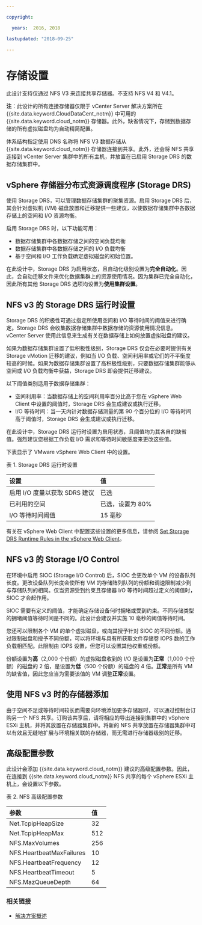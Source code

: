 ```yaml
---

copyright:

  years:  2016, 2018

lastupdated: "2018-09-25"

---
```


# 存储设置

此设计支持仅通过 NFS V3 来连接共享存储器。不支持 NFS V4 和 V4.1。

**注**：此设计的所有连接存储器仅限于 vCenter Server 解决方案所在 {{site.data.keyword.CloudDataCent_notm}} 中可用的 {{site.data.keyword.cloud_notm}} 存储器。此外，缺省情况下，存储到数据存储的所有虚拟磁盘均为自动精简配置。

体系结构指定使用 DNS 名称将 NFS V3 数据存储从 {{site.data.keyword.cloud_notm}} 存储器连接到共享。此外，还会将 NFS 共享连接到 vCenter Server 集群中的所有主机，并放置在已启用 Storage DRS 的数据存储集群中。

## vSphere 存储器分布式资源调度程序 (Storage DRS)

使用 Storage DRS，可以管理数据存储集群的聚集资源。启用 Storage DRS 后，其会针对虚拟机 (VM) 磁盘放置和迁移提供一些建议，以使数据存储集群中各数据存储上的空间和 I/O 资源均衡。

启用 Storage DRS 时，以下功能可用：
* 数据存储集群中各数据存储之间的空间负载均衡
* 数据存储集群中各数据存储之间的 I/O 负载均衡
* 基于空间和 I/O 工作负载确定虚拟磁盘的初始位置。

在此设计中，Storage DRS 为启用状态，且自动化级别设置为**完全自动化**。因此，会自动迁移文件来优化数据集群上的资源使用情况。因为集群已完全自动化，因此所有其他 Storage DRS 选项均设置为**使用集群设置**。

## NFS v3 的 Storage DRS 运行时设置

Storage DRS 的积极性可通过指定所使用空间和 I/O 等待时间的阈值来进行确定。Storage DRS 会收集数据存储集群中数据存储的资源使用情况信息。vCenter Server 使用此信息来生成有关在数据存储上如何放置虚拟磁盘的建议。

如果为数据存储集群设置了低积极性级别，Storage DRS 仅会在必要时提供有关 Storage vMotion 迁移的建议，例如当 I/O 负载、空间利用率或它们的不平衡度较高的时候。如果为数据存储集群设置了高积极性级别，只要数据存储集群能够从空间或 I/O 负载均衡中获益，Storage DRS 即会提供迁移建议。

以下阈值类别适用于数据存储集群：

* 空间利用率：当数据存储上的空间利用率百分比高于您在 vSphere Web Client 中设置的阈值时，Storage DRS 会生成建议或执行迁移。
* I/O 等待时间：当一天内针对数据存储测量的第 90 个百分位的 I/O 等待时间高于阈值时，Storage DRS 会生成建议或执行迁移。

在此设计中，Storage DRS 运行时设置为启用状态，且阈值均为其各自的缺省值。强烈建议您根据工作负载 I/O 需求和等待时间敏感度来更改这些值。

下表显示了 VMware vSphere Web Client 中的设置。

表 1. Storage DRS 运行时设置

|设置|值|
|:--------------- |:------ |
|启用 I/O 度量以获取 SDRS 建议|已选|
|已利用的空间|已选，设置为 80% |
|I/O 等待时间阈值|15 毫秒|

有关在 vSphere Web Client 中配置这些设置的更多信息，请参阅 [Set Storage DRS Runtime Rules in the vSphere Web Client](https://docs.vmware.com/en/VMware-vSphere/5.5/com.vmware.vsphere.resmgmt.doc/GUID-AD2D13CE-539B-48C3-BBC9-E55A834874F0.html)。

## NFS v3 的 Storage I/O Control

在环境中启用 SIOC (Storage I/O Control) 后，SIOC 会更改单个 VM 的设备队列长度。更改设备队列长度会使所有 VM 的存储阵列队列的份额和调速限制减少到与存储队列的相同。仅当资源受到约束且存储器 I/O 等待时间超过定义的阈值时，SIOC 才会起作用。

SIOC 需要有定义的阈值，才能确定存储设备何时拥堵或受到约束。不同存储类型的拥堵阈值等待时间是不同的。此设计会建议并实施 10 毫秒的阈值等待时间。

您还可以限制各个 VM 的单个虚拟磁盘，或向其授予针对 SIOC 的不同份额。通过限制磁盘和授予不同份额，可以将环境与具有所获取文件存储卷 IOPS 数的工作负载相匹配。此限制由 IOPS 设置，但您可以设置其他权重或份额。

份额设置为**高**（2,000 个份额）的虚拟磁盘收到的 I/O 是设置为**正常**（1,000 个份额）的磁盘的 2 倍，是设置为**低**（500 个份额）的磁盘的 4 倍。**正常**是所有 VM 的缺省值，因此您应当为需要该值的 VM 调整**正常**设置。

## 使用 NFS v3 时的存储器添加

由于空间不足或等待时间较长而需要向环境添加更多存储器时，可以通过控制台订购另一个 NFS 共享。订购该共享后，请将相应的导出连接到集群中的 vSphere ESXi 主机，并将其放置在存储器集群中。将新的 NFS 共享放置在存储器集群中可以有效且无缝地扩展与环境相关联的存储器，而无需进行存储器级别的迁移。

## 高级配置参数

此设计会添加 {{site.data.keyword.cloud_notm}} 建议的高级配置参数。因此，在连接到 {{site.data.keyword.cloud_notm}} NFS 共享的每个 vSphere ESXi 主机上，会设置以下参数。

表 2. NFS 高级配置参数

|参数|值|
|:--------------- |:------ |
| Net.TcpipHeapSize | 32 |
| Net.TcpipHeapMax | 512 |
| NFS.MaxVolumes | 256 |
| NFS.HeartbeatMaxFailures |10|
| NFS.HeartbeatFrequency  | 12 |
| NFS.HeartbeatTimeout | 5 |
| NFS.MazQueueDepth | 64 |

### 相关链接

* [解决方案概述](../solution/solution_overview.html)
